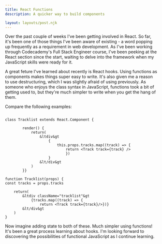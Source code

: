 ```yaml
---
title: React Functions
description: A quicker way to build components

layout: layouts/post.njk
---
```

Over the past couple of weeks I've been getting involved in React. So far, it's been one of those things I've been aware of existing - a word popping up frequently as a requirement in web development. As I've been working through Codecademy's Full Stack Engineer course, I've been peeking at the React section since the start, waiting to delve into the framework when my JavaScript skills were ready for it.

A great feture I've learned about recently is React hooks. Using functions as components makes things super easy to write. It's also given me a reason to use destructuring, which I was slightly afraid of using previously. As someone who enjoys the class syntax in JavaScript, functions took a bit of getting used to, but they're much simpler to write when you get the hang of them.

Compare the following examples:




``` text/2-3

class Tracklist extends React.Component {

		render() {
			return(
				&ltdiv&gt
					{
						this.props.tracks.map((track) => {
							return <Track track={track} />
							})
					}
				&lt/div&gt
			)				
		}}

```

``` text/2-3
function Tracklist(props) {
const tracks = props.tracks

    return(
        &ltdiv className="tracklist"&gt
            {tracks.map((track) => {
                return <Track track={track}/>})}
        &lt/div&gt
    )
}
```

Now imagine adding state to both of these. Much simpler using functions! It's been a great process learning about hooks. I'm looking forward to discovering the possibilities of functional JavaScript as I continue learning.
